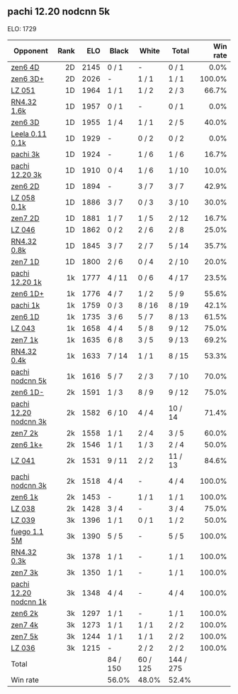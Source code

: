 ## pachi 12.20 nodcnn 5k ##

ELO: 1729

Opponent | Rank | ELO | Black | White | Total | Win rate
---------|-----:|----:|-------|-------|-------|-------:
[zen6 4D](zen6%204D.md) | 2D | 2145 | 0 / 1 | - | 0 / 1 | 0.0%
[zen6 3D+](zen6%203D+.md) | 2D | 2026 | - | 1 / 1 | 1 / 1 | 100.0%
[LZ 051](LZ%20051.md) | 1D | 1964 | 1 / 1 | 1 / 2 | 2 / 3 | 66.7%
[RN4.32 1.6k](RN4.32%201.6k.md) | 1D | 1957 | 0 / 1 | - | 0 / 1 | 0.0%
[zen6 3D](zen6%203D.md) | 1D | 1955 | 1 / 4 | 1 / 1 | 2 / 5 | 40.0%
[Leela 0.11 0.1k](Leela%200.11%200.1k.md) | 1D | 1929 | - | 0 / 2 | 0 / 2 | 0.0%
[pachi 3k](pachi%203k.md) | 1D | 1924 | - | 1 / 6 | 1 / 6 | 16.7%
[pachi 12.20 3k](pachi%2012.20%203k.md) | 1D | 1910 | 0 / 4 | 1 / 6 | 1 / 10 | 10.0%
[zen6 2D](zen6%202D.md) | 1D | 1894 | - | 3 / 7 | 3 / 7 | 42.9%
[LZ 058 0.1k](LZ%20058%200.1k.md) | 1D | 1886 | 3 / 7 | 0 / 3 | 3 / 10 | 30.0%
[zen7 2D](zen7%202D.md) | 1D | 1881 | 1 / 7 | 1 / 5 | 2 / 12 | 16.7%
[LZ 046](LZ%20046.md) | 1D | 1862 | 0 / 2 | 2 / 6 | 2 / 8 | 25.0%
[RN4.32 0.8k](RN4.32%200.8k.md) | 1D | 1845 | 3 / 7 | 2 / 7 | 5 / 14 | 35.7%
[zen7 1D](zen7%201D.md) | 1D | 1800 | 2 / 6 | 0 / 4 | 2 / 10 | 20.0%
[pachi 12.20 1k](pachi%2012.20%201k.md) | 1k | 1777 | 4 / 11 | 0 / 6 | 4 / 17 | 23.5%
[zen6 1D+](zen6%201D+.md) | 1k | 1776 | 4 / 7 | 1 / 2 | 5 / 9 | 55.6%
[pachi 1k](pachi%201k.md) | 1k | 1759 | 0 / 3 | 8 / 16 | 8 / 19 | 42.1%
[zen6 1D](zen6%201D.md) | 1k | 1735 | 3 / 6 | 5 / 7 | 8 / 13 | 61.5%
[LZ 043](LZ%20043.md) | 1k | 1658 | 4 / 4 | 5 / 8 | 9 / 12 | 75.0%
[zen7 1k](zen7%201k.md) | 1k | 1635 | 6 / 8 | 3 / 5 | 9 / 13 | 69.2%
[RN4.32 0.4k](RN4.32%200.4k.md) | 1k | 1633 | 7 / 14 | 1 / 1 | 8 / 15 | 53.3%
[pachi nodcnn 5k](pachi%20nodcnn%205k.md) | 1k | 1616 | 5 / 7 | 2 / 3 | 7 / 10 | 70.0%
[zen6 1D-](zen6%201D-.md) | 2k | 1591 | 1 / 3 | 8 / 9 | 9 / 12 | 75.0%
[pachi 12.20 nodcnn 3k](pachi%2012.20%20nodcnn%203k.md) | 2k | 1582 | 6 / 10 | 4 / 4 | 10 / 14 | 71.4%
[zen7 2k](zen7%202k.md) | 2k | 1558 | 1 / 1 | 2 / 4 | 3 / 5 | 60.0%
[zen6 1k+](zen6%201k+.md) | 2k | 1546 | 1 / 1 | 1 / 3 | 2 / 4 | 50.0%
[LZ 041](LZ%20041.md) | 2k | 1531 | 9 / 11 | 2 / 2 | 11 / 13 | 84.6%
[pachi nodcnn 3k](pachi%20nodcnn%203k.md) | 2k | 1518 | 4 / 4 | - | 4 / 4 | 100.0%
[zen6 1k](zen6%201k.md) | 2k | 1453 | - | 1 / 1 | 1 / 1 | 100.0%
[LZ 038](LZ%20038.md) | 2k | 1428 | 3 / 4 | - | 3 / 4 | 75.0%
[LZ 039](LZ%20039.md) | 3k | 1396 | 1 / 1 | 0 / 1 | 1 / 2 | 50.0%
[fuego 1.1 5M](fuego%201.1%205M.md) | 3k | 1390 | 5 / 5 | - | 5 / 5 | 100.0%
[RN4.32 0.3k](RN4.32%200.3k.md) | 3k | 1378 | 1 / 1 | - | 1 / 1 | 100.0%
[zen7 3k](zen7%203k.md) | 3k | 1350 | 1 / 1 | - | 1 / 1 | 100.0%
[pachi 12.20 nodcnn 1k](pachi%2012.20%20nodcnn%201k.md) | 3k | 1348 | 4 / 4 | - | 4 / 4 | 100.0%
[zen6 2k](zen6%202k.md) | 3k | 1297 | 1 / 1 | - | 1 / 1 | 100.0%
[zen7 4k](zen7%204k.md) | 3k | 1273 | 1 / 1 | 1 / 1 | 2 / 2 | 100.0%
[zen7 5k](zen7%205k.md) | 3k | 1244 | 1 / 1 | 1 / 1 | 2 / 2 | 100.0%
[LZ 036](LZ%20036.md) | 3k | 1215 | - | 2 / 2 | 2 / 2 | 100.0%
Total | | | 84 / 150 | 60 / 125 | 144 / 275 | 
Win rate| | | 56.0% | 48.0% | 52.4% | 
